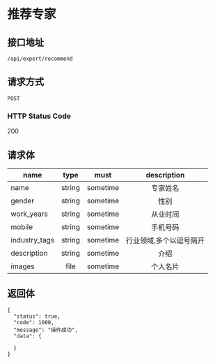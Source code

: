 # 推荐专家

## 接口地址

`/api/expert/recommend`

## 请求方式

`POST`

### HTTP Status Code

200

## 请求体

| name     | type     | must     | description |
|----------|:--------:|:--------:|:--------:|
| name | string   | sometime      | 专家姓名 |
| gender    | string   | sometime      | 性别 |
| work_years   | string   | sometime      | 从业时间 |
| mobile     | string   | sometime      | 手机号码 |
| industry_tags | string   | sometime      | 行业领域,多个以逗号隔开 |
| description | string   | sometime      | 介绍 |
| images | file   | sometime      | 个人名片 |

## 返回体

```json5
{
  "status": true,
  "code": 1000,
  "message": "操作成功",
  "data": {
    
  }
}
``` 
